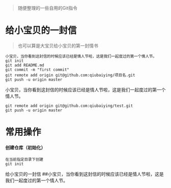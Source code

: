 >随便整理的一些自用的Git指令


# 给小宝贝的一封信

>也可以算是大宝贝给小宝贝的第一封情书

	小宝贝，当你看到这封信的时候应该已经是情人节啦，这是我们一起度过的第一个情人节。
	git init
	git add README.md
	git commit -m "first commit"
	git remote add origin git@github.com:qiubaiying/项目名.git
	git push -u origin master

小宝贝，当你看到这封信的时候应该已经是情人节啦，这是我们一起度过的第一个情人节。

	git remote add origin git@github.com:qiubaiying/test.git
	git push -u origin master


# 常用操作

#### 创建仓库（初始化）
	在当前指定目录下创建
	git init
	

给小宝贝的一封信
##小宝贝，当你看到这封信的时候应该已经是情人节啦，这是我们一起度过的第一个情人节。
